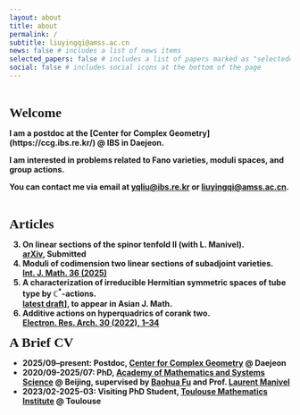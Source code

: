```yaml
---
layout: about
title: about
permalink: /
subtitle: liuyingqi@amss.ac.cn
news: false # includes a list of news items
selected_papers: false # includes a list of papers marked as "selected={true}"
social: false # includes social icons at the bottom of the page
---
```

<br>
<p><b><font size="5" style="font-family: Gill Sans">Welcome</font><b></p>
I am a postdoc at the [Center for Complex Geometry](https://ccg.ibs.re.kr/) @ IBS in Daejeon.

I am interested in problems related to Fano varieties, moduli spaces, and group actions.

You can contact me via email at yqliu@ibs.re.kr or liuyingqi@amss.ac.cn.

<br>
<p><b><font size="5"><font style="font-family: Gill Sans">Articles</font></font></b></p>

3. **On linear sections of the spinor tenfold II** (with L. Manivel).  
   [arXiv](https://arxiv.org/abs/2504.21056v1), Submitted  
2. **Moduli of codimension two linear sections of subadjoint varieties**.  
   [Int. J. Math. 36 (2025)](https://www.worldscientific.com/doi/10.1142/S0129167X25500302)  
1. **A characterization of irreducible Hermitian symmetric spaces of tube type by $\mathbb{C}^*$-actions**.  
   [latest draft](/assets/pdf/IHSS_tube.pdf)], to appear in Asian J. Math.  
0. **Additive actions on hyperquadrics of corank two**.  
   [Electron. Res. Arch. 30 (2022), 1–34](https://www.aimspress.com/article/doi/10.3934/era.2022001)

<b><font size="5"><font style="font-family: Gill Sans">A Brief CV</font></font></b>

- 2025/09–present: Postdoc, [Center for Complex Geometry](https://ccg.ibs.re.kr/) @ Daejeon  
- 2020/09-2025/07: PhD, [Academy of Mathematics and Systems Science](http://english.amss.cas.cn/) @ Beijing, supervised by [Baohua Fu](http://www.math.ac.cn/people/fbh/) and Prof. [Laurent Manivel](https://manivel.perso.math.cnrs.fr/index.html)
- 2023/02-2025-03: Visiting PhD Student, [Toulouse Mathematics Institute](https://www.math.univ-toulouse.fr/fr/) @ Toulouse  

